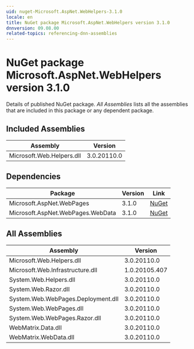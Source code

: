 ```yaml
---
uid: nuget-Microsoft.AspNet.WebHelpers-3.1.0
locale: en
title: NuGet package Microsoft.AspNet.WebHelpers version 3.1.0
dnnversion: 09.08.00
related-topics: referencing-dnn-assemblies
---
```


# NuGet package Microsoft.AspNet.WebHelpers version 3.1.0
Details of published NuGet package.
*All Assemblies* lists all the assemblies that are included in this package or any dependent package.

## Included Assemblies

|Assembly|Version|
|---|---|
|Microsoft.Web.Helpers.dll|3.0.20110.0|

## Dependencies

|Package|Version|Link|
|---|---|---|
|Microsoft.AspNet.WebPages|3.1.0|[NuGet](https://www.nuget.org/packages/Microsoft.AspNet.WebPages/3.1.0)|
|Microsoft.AspNet.WebPages.WebData|3.1.0|[NuGet](https://www.nuget.org/packages/Microsoft.AspNet.WebPages.WebData/3.1.0)|

## All Assemblies

|Assembly|Version|
|---|---|
|Microsoft.Web.Helpers.dll|3.0.20110.0|
|Microsoft.Web.Infrastructure.dll|1.0.20105.407|
|System.Web.Helpers.dll|3.0.20110.0|
|System.Web.Razor.dll|3.0.20110.0|
|System.Web.WebPages.Deployment.dll|3.0.20110.0|
|System.Web.WebPages.dll|3.0.20110.0|
|System.Web.WebPages.Razor.dll|3.0.20110.0|
|WebMatrix.Data.dll|3.0.20110.0|
|WebMatrix.WebData.dll|3.0.20110.0|

